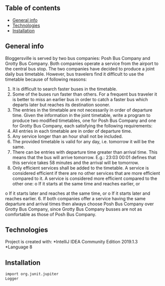 ## Table of contents
* [General info](#general-info)
* [Technologies](#technologies)
* [Installation](#installation)

## General info
Bloggersville is served by two bus companies: Posh Bus Company and Grotty Bus Company. Both
companies operate a service from the airport to the central bus stop.
The two companies have decided to produce a joint daily bus timetable. However, bus travelers find it
difficult to use the timetable because of following reasons:
1. It is difficult to search faster buses in the timetable.
2. Some of the buses run faster than others. For a frequent bus traveler it is better to miss an earlier bus
in order to catch a faster bus which departs later but reaches its destination sooner.
3. The entries in the timetable are not necessarily in order of departure time. 
Given the information in the joint timetable, write a program to produce two modified timetables, one for
Posh Bus Company and one for Grotty Bus Company, each satisfying the following requirements:
1. All entries in each timetable are in order of departure time.
2. Any service longer than an hour shall not be included.
3. The provided timetable is valid for any day, i.e. tomorrow it will be the same.
4. There can be entries with departure time greater than arrival time. This means that the bus will arrive
tomorrow. E.g.: 23:03 00:01 defines that this service takes 58 minutes and the arrival will be tomorrow.
5. Only efficient services shall be added to the timetable. A service is considered efficient if there are no
other services that are more efficient compared to it. A service is considered more efficient compared to
the other one:
o If it starts at the same time and reaches earlier, or 

o If it starts later and reaches at the same time, or
o If it starts later and reaches earlier.
6. If both companies offer a service having the same departure and arrival times then always choose Posh
Bus Company over Grotty Bus Company, since Grotty Bus Company busses are not as comfortable as
those of Posh Bus Company.


## Technologies
Project is created with:
*IntelliJ IDEA Community Edition 2019.1.3
*Language 8

## Installation
```bash
import org.junit.jupiter
Logger
```
